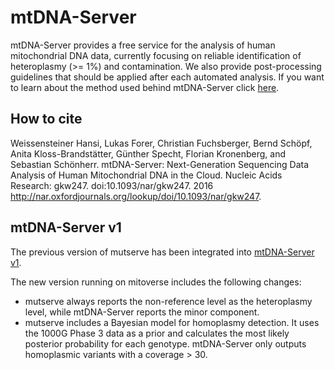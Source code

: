 # mtDNA-Server

mtDNA-Server provides a free service for the analysis of human mitochondrial DNA data, currently focusing on reliable identification of heteroplasmy (>= 1%) and contamination. We also provide post-processing guidelines that should be applied after each automated analysis. If you want to learn about the method used behind mtDNA-Server click [here](../mutserve/mutserve.md).

       
## How to cite

Weissensteiner Hansi, Lukas Forer, Christian Fuchsberger, Bernd Schöpf, Anita Kloss-Brandstätter, Günther Specht, Florian Kronenberg, and Sebastian Schönherr.
mtDNA-Server: Next-Generation Sequencing Data Analysis of Human Mitochondrial DNA in the Cloud. Nucleic Acids Research: gkw247. doi:10.1093/nar/gkw247. 2016
http://nar.oxfordjournals.org/lookup/doi/10.1093/nar/gkw247.

## mtDNA-Server v1

The previous version of mutserve has been integrated into [mtDNA-Server v1](https://mtdna-server.uibk.ac.at).

The new version running on mitoverse includes the following changes: 
* mutserve always reports the non-reference level as the heteroplasmy level, while mtDNA-Server reports the minor component.
* mutserve includes a Bayesian model for homoplasmy detection. It uses the 1000G Phase 3 data as a prior and calculates the most likely posterior probability for each genotype. mtDNA-Server only outputs homoplasmic variants with a coverage > 30.
